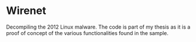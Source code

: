 # Wirenet

Decompiling the 2012 Linux malware.
The code is part of my thesis as it is a proof of concept of
the various functionalities found in the sample.